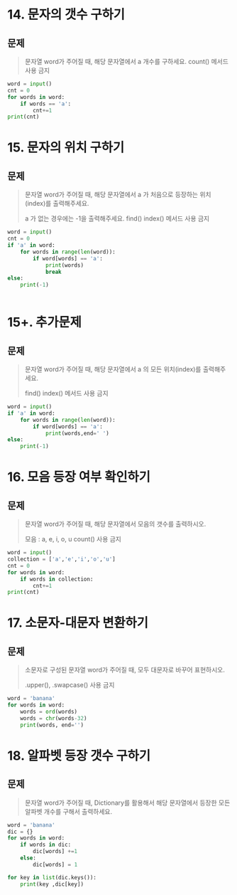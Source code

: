 # 14. 문자의 갯수 구하기

## 문제

> 문자열 word가 주어질 때, 해당 문자열에서 a 개수를 구하세요. count() 메서드 사용 금지

```python
word = input()
cnt = 0
for words in word:
    if words == 'a':
        cnt+=1
print(cnt)
```



# 15. 문자의 위치 구하기

## 문제

>문자열 word가 주어질 때, 해당 문자열에서 a 가 처음으로 등장하는 위치(index)를 출력해주세요. 
>
>a 가 없는 경우에는 -1을 출력해주세요. find() index() 메서드 사용 금지

```python
word = input()
cnt = 0
if 'a' in word:
    for words in range(len(word)):
        if word[words] == 'a':
            print(words)
            break
else:
    print(-1)
        
```

# 15+. 추가문제

## 문제

>문자열 word가 주어질 때, 해당 문자열에서 a 의 모든 위치(index)를 출력해주세요. 
>
>find() index() 메서드 사용 금지

```python
word = input()
if 'a' in word:
    for words in range(len(word)):
        if word[words] == 'a':
            print(words,end=' ')
else:
    print(-1)
```

# 16. 모음 등장 여부 확인하기

## 문제

>문자열 word가 주어질 때, 해당 문자열에서 모음의 갯수를 출력하시오. 
>
>모음 : a, e, i, o, u  count() 사용 금지

```python
word = input()
collection = ['a','e','i','o','u']
cnt = 0
for words in word:
    if words in collection:
        cnt+=1
print(cnt)
```



# 17. 소문자-대문자 변환하기

## 문제

>소문자로 구성된 문자열 word가 주어질 때, 모두 대문자로 바꾸어 표현하시오. 
>
>.upper(), .swapcase() 사용 금지

```python
word = 'banana'
for words in word:
    words = ord(words)
    words = chr(words-32)
    print(words, end='')
```



# 18. 알파벳 등장 갯수 구하기

## 문제

>문자열 word가 주어질 때, Dictionary를 활용해서 해당 문자열에서 등장한 모든 알파벳 개수를 구해서 출력하세요.

```python
word = 'banana'
dic = {}
for words in word:
    if words in dic:
        dic[words] +=1
    else:
        dic[words] = 1

for key in list(dic.keys()):
    print(key ,dic[key])
```

